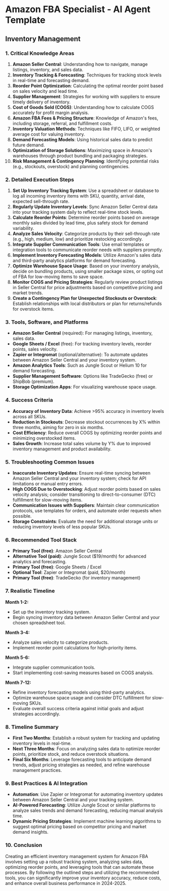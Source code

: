 # Amazon FBA Specialist - AI Agent Template

## Inventory Management

### 1. Critical Knowledge Areas

1. **Amazon Seller Central**: Understanding how to navigate, manage listings, inventory, and sales data.
2. **Inventory Tracking & Forecasting**: Techniques for tracking stock levels in real-time and forecasting demand.
3. **Reorder Point Optimization**: Calculating the optimal reorder point based on sales velocity and lead time.
4. **Supplier Management**: Strategies for working with suppliers to ensure timely delivery of inventory.
5. **Cost of Goods Sold (COGS)**: Understanding how to calculate COGS accurately for profit margin analysis.
6. **Amazon FBA Fees & Pricing Structure**: Knowledge of Amazon's fees, including storage, referral, and fulfillment costs.
7. **Inventory Valuation Methods**: Techniques like FIFO, LIFO, or weighted average cost for valuing inventory.
8. **Demand Forecasting Models**: Using historical sales data to predict future demand.
9. **Optimization of Storage Solutions**: Maximizing space in Amazon's warehouses through product bundling and packaging strategies.
10. **Risk Management & Contingency Planning**: Identifying potential risks (e.g., stockouts, overstock) and planning contingencies.

### 2. Detailed Execution Steps

1. **Set Up Inventory Tracking System**: Use a spreadsheet or database to log all incoming inventory items with SKU, quantity, arrival date, expected sell-through rate.
2. **Regularly Update Inventory Levels**: Sync Amazon Seller Central data into your tracking system daily to reflect real-time stock levels.
3. **Calculate Reorder Points**: Determine reorder points based on average monthly sales divided by lead time, plus safety stock for demand variability.
4. **Analyze Sales Velocity**: Categorize products by their sell-through rate (e.g., high, medium, low) and prioritize restocking accordingly.
5. **Integrate Supplier Communication Tools**: Use email templates or integration tools to communicate reorder needs with suppliers promptly.
6. **Implement Inventory Forecasting Models**: Utilize Amazon's sales data and third-party analytics platforms for demand forecasting.
7. **Optimize Warehouse Space Usage**: Based on your inventory analysis, decide on bundling products, using smaller package sizes, or opting out of FBA for low-moving items to save space.
8. **Monitor COGS and Pricing Strategies**: Regularly review product listings in Seller Central for price adjustments based on competitive pricing and market trends.
9. **Create a Contingency Plan for Unexpected Stockouts or Overstock**: Establish relationships with local distributors or plan for returns/refunds for overstock items.

### 3. Tools, Software, and Platforms

- **Amazon Seller Central** (required): For managing listings, inventory, sales data.
- **Google Sheets / Excel** (free): For tracking inventory levels, reorder points, sales velocity.
- **Zapier or Integromat** (optional/alternative): To automate updates between Amazon Seller Central and your inventory system.
- **Amazon Analytics Tools**: Such as Jungle Scout or Helium 10 for demand forecasting.
- **Supplier Management Software**: Options like TradeGecko (free) or ShipBob (premium).
- **Storage Optimization Apps**: For visualizing warehouse space usage.

### 4. Success Criteria

- **Accuracy of Inventory Data**: Achieve >95% accuracy in inventory levels across all SKUs.
- **Reduction in Stockouts**: Decrease stockout occurrences by X% within three months, aiming for zero in six months.
- **Cost Efficiency**: Reduce overall COGS by optimizing reorder points and minimizing overstocked items.
- **Sales Growth**: Increase total sales volume by Y% due to improved inventory management and product availability.

### 5. Troubleshooting Common Issues

- **Inaccurate Inventory Updates**: Ensure real-time syncing between Amazon Seller Central and your inventory system; check for API limitations or manual entry errors.
- **High COGS Due to Overstocking**: Adjust reorder points based on sales velocity analysis; consider transitioning to direct-to-consumer (DTC) fulfillment for slow-moving items.
- **Communication Issues with Suppliers**: Maintain clear communication protocols, use templates for orders, and automate order requests when possible.
- **Storage Constraints**: Evaluate the need for additional storage units or reducing inventory levels of less popular SKUs.

### 6. Recommended Tool Stack

- **Primary Tool (free)**: Amazon Seller Central
- **Alternative Tool (paid)**: Jungle Scout ($19/month) for advanced analytics and forecasting.
- **Primary Tool (free)**: Google Sheets / Excel
- **Optional Tool**: Zapier or Integromat (paid, $20/month)
- **Primary Tool (free)**: TradeGecko (for inventory management)

### 7. Realistic Timeline

**Month 1-2:** 
- Set up the inventory tracking system.
- Begin syncing inventory data between Amazon Seller Central and your chosen spreadsheet tool.

**Month 3-4:** 
- Analyze sales velocity to categorize products.
- Implement reorder point calculations for high-priority items.

**Month 5-6:** 
- Integrate supplier communication tools.
- Start implementing cost-saving measures based on COGS analysis.

**Month 7-12:** 
- Refine inventory forecasting models using third-party analytics.
- Optimize warehouse space usage and consider DTC fulfillment for slow-moving SKUs.
- Evaluate overall success criteria against initial goals and adjust strategies accordingly.

### 8. Timeline Summary

- **First Two Months**: Establish a robust system for tracking and updating inventory levels in real-time.
- **Next Three Months**: Focus on analyzing sales data to optimize reorder points, prioritize stock, and reduce overstock situations.
- **Final Six Months**: Leverage forecasting tools to anticipate demand trends, adjust pricing strategies as needed, and refine warehouse management practices.

### 9. Best Practices & AI Integration

- **Automation**: Use Zapier or Integromat for automating inventory updates between Amazon Seller Central and your tracking system.
- **AI-Powered Forecasting**: Utilize Jungle Scout or similar platforms to analyze sales trends and demand forecasting, reducing manual analysis time.
- **Dynamic Pricing Strategies**: Implement machine learning algorithms to suggest optimal pricing based on competitor pricing and market demand insights.

### 10. Conclusion

Creating an efficient inventory management system for Amazon FBA involves setting up a robust tracking system, analyzing sales data, optimizing reorder points, and leveraging tools that can automate these processes. By following the outlined steps and utilizing the recommended tools, you can significantly improve your inventory accuracy, reduce costs, and enhance overall business performance in 2024-2025.

